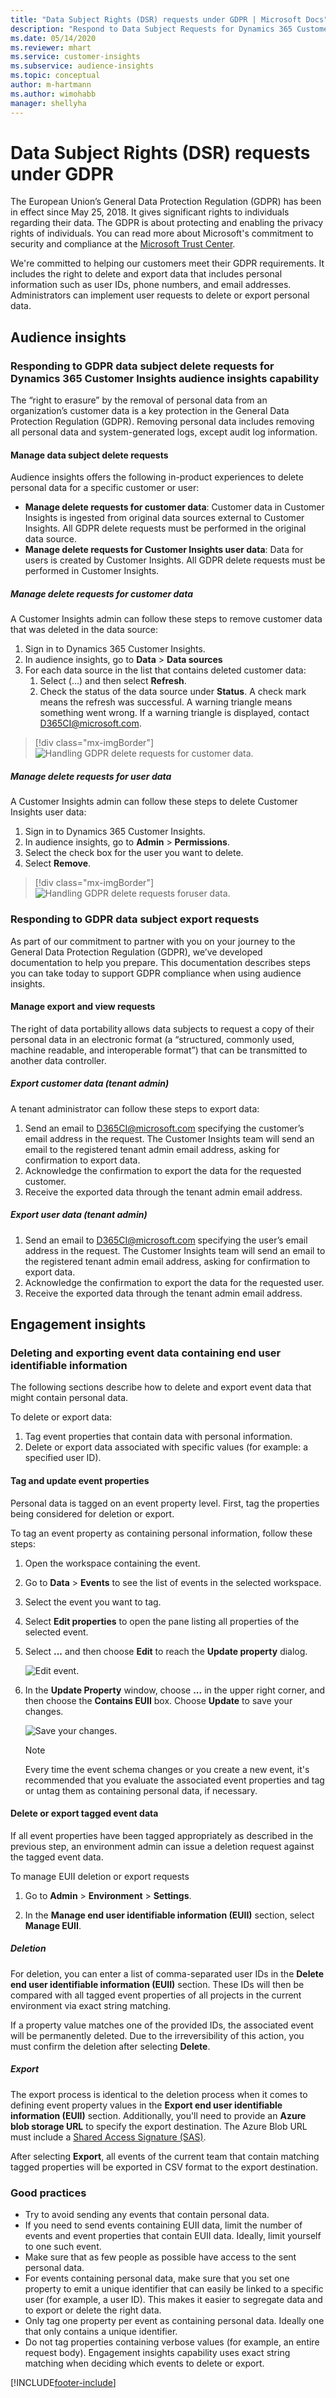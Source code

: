 ```yaml
---
title: "Data Subject Rights (DSR) requests under GDPR | Microsoft Docs"
description: "Respond to Data Subject Requests for Dynamics 365 Customer Insights audience insights capability."
ms.date: 05/14/2020
ms.reviewer: mhart
ms.service: customer-insights
ms.subservice: audience-insights
ms.topic: conceptual
author: m-hartmann
ms.author: wimohabb
manager: shellyha
---
```


# Data Subject Rights (DSR) requests under GDPR

The European Union’s General Data Protection Regulation (GDPR) has been in effect since May 25, 2018. It gives significant rights to individuals regarding their data. The GDPR is about protecting and enabling the privacy rights of individuals. You can read more about Microsoft's commitment to security and compliance at the [Microsoft Trust Center](https://www.microsoft.com/trust-center).

We're committed to helping our customers meet their GDPR requirements. It includes the right to delete and export data that includes personal information such as user IDs, phone numbers, and email addresses. Administrators can implement user requests to delete or export personal data.

## Audience insights

### Responding to GDPR data subject delete requests for Dynamics 365 Customer Insights audience insights capability

The “right to erasure” by the removal of personal data from an organization’s customer data is a key protection in the General Data Protection Regulation (GDPR). Removing personal data includes removing all personal data and system-generated logs, except audit log information.

#### Manage data subject delete requests

Audience insights offers the following in-product experiences to delete personal data for a specific customer or user:

- **Manage delete requests for customer data**: Customer data in Customer Insights is ingested from original data sources external to Customer Insights. All GDPR delete requests must be performed in the original data source.
- **Manage delete requests for Customer Insights user data**: Data for users is created by Customer Insights. All GDPR delete requests must be performed in Customer Insights.

##### Manage delete requests for customer data

A Customer Insights admin can follow these steps to remove customer data that was deleted in the data source:

1. Sign in to Dynamics 365 Customer Insights.
2. In audience insights, go to **Data** > **Data sources**
3. For each data source in the list that contains deleted customer data:
   1. Select (...) and then select **Refresh**.
   2. Check the status of the data source under **Status**. A check mark means the refresh was successful. A warning triangle means something went wrong. If a warning triangle is displayed, contact D365CI@microsoft.com.

> [!div class="mx-imgBorder"]
> ![Handling GDPR delete requests for customer data.](media/gdpr-data-sources.png "Handling GDPR delete requests for customer data")

##### Manage delete requests for user data

A Customer Insights admin can follow these steps to delete Customer Insights user data:

1. Sign in to Dynamics 365 Customer Insights.
2. In audience insights, go to **Admin** > **Permissions**.
3. Select the check box for the user you want to delete.
4. Select **Remove**.

> [!div class="mx-imgBorder"]
> ![Handling GDPR delete requests foruser data.](media/gdpr-permissions.png "Handling GDPR delete requests for user data")

### Responding to GDPR data subject export requests

As part of our commitment to partner with you on your journey to the General Data Protection Regulation (GDPR), we’ve developed documentation to help you prepare. This documentation describes steps you can take today to support GDPR compliance when using audience insights.

#### Manage export and view requests

The right of data portability allows data subjects to request a copy of their personal data in an electronic format (a “structured, commonly used, machine readable, and interoperable format”) that can be transmitted to another data controller.

##### Export customer data (tenant admin)

A tenant administrator can follow these steps to export data:

1. Send an email to D365CI@microsoft.com specifying the customer’s email address in the request. The Customer Insights team will send an email to the registered tenant admin email address, asking for confirmation to export data.
2. Acknowledge the confirmation to export the data for the requested customer.
3. Receive the exported data through the tenant admin email address.

##### Export user data (tenant admin)

1. Send an email to D365CI@microsoft.com specifying the user’s email address in the request. The Customer Insights team will send an email to the registered tenant admin email address, asking for confirmation to export data.
2. Acknowledge the confirmation to export the data for the requested user.
3. Receive the exported data through the tenant admin email address.

## Engagement insights

### Deleting and exporting event data containing end user identifiable information

The following sections describe how to delete and export event data that might contain personal data.

To delete or export data:

1. Tag event properties that contain data with personal information.
2. Delete or export data associated with specific values (for example: a specified user ID).

#### Tag and update event properties

Personal data is tagged on an event property level. First, tag the properties being considered for deletion or export.

To tag an event property as containing personal information, follow these steps:

1. Open the workspace containing the event.

1. Go to **Data** > **Events** to see the list of events in the selected workspace.
  
1. Select the event you want to tag.

1. Select **Edit properties** to open the pane listing all properties of the selected event.
     
1. Select **...** and then choose **Edit** to reach the **Update property** dialog.

   ![Edit event.](media/edit-event.png "Edit event")

1. In the **Update Property** window, choose **...** in the upper right corner, and then choose the **Contains EUII** box. Choose **Update** to save your changes.

   ![Save your changes.](media/update-property.png "Save your changes")

   > [!NOTE]
   > Every time the event schema changes or you create a new event, it's recommended that you evaluate the associated event properties and tag or untag them as containing personal data, if necessary.

#### Delete or export tagged event data

If all event properties have been tagged appropriately as described in the previous step, an environment admin can issue a deletion request against the tagged event data.

To manage EUII deletion or export requests

1. Go to **Admin** > **Environment** > **Settings**.

1. In the **Manage end user identifiable information (EUII)** section, select **Manage EUII**.

##### Deletion

For deletion, you can enter a list of comma-separated user IDs in the **Delete end user identifiable information (EUII)** section. These IDs will then be compared with all tagged event properties of all projects in the current environment via exact string matching. 

If a property value matches one of the provided IDs, the associated event will be permanently deleted. Due to the irreversibility of this action, you must confirm the deletion after selecting **Delete**.

##### Export

The export process is identical to the deletion process when it comes to defining event property values in the **Export end user identifiable information (EUII)** section. Additionally, you'll need to provide an **Azure blob storage URL** to specify the export destination. The Azure Blob URL must include a [Shared Access Signature (SAS)](/azure/storage/common/storage-sas-overview).

After selecting **Export**, all events of the current team that contain matching tagged properties will be exported in CSV format to the export destination.

### Good practices

* Try to avoid sending any events that contain personal data.
* If you need to send events containing EUII data, limit the number of events and event properties that contain EUII data. Ideally, limit yourself to one such event.
* Make sure that as few people as possible have access to the sent personal data.
* For events containing personal data, make sure that you set one property to emit a unique identifier that can easily be linked to a specific user (for example, a user ID). This makes it easier to segregate data and to export or delete the right data.
* Only tag one property per event as containing personal data. Ideally one that only contains a unique identifier.
* Do not tag properties containing verbose values (for example, an entire request body). Engagement insights capability uses exact string matching when deciding which events to delete or export.

[!INCLUDE[footer-include](../includes/footer-banner.md)]